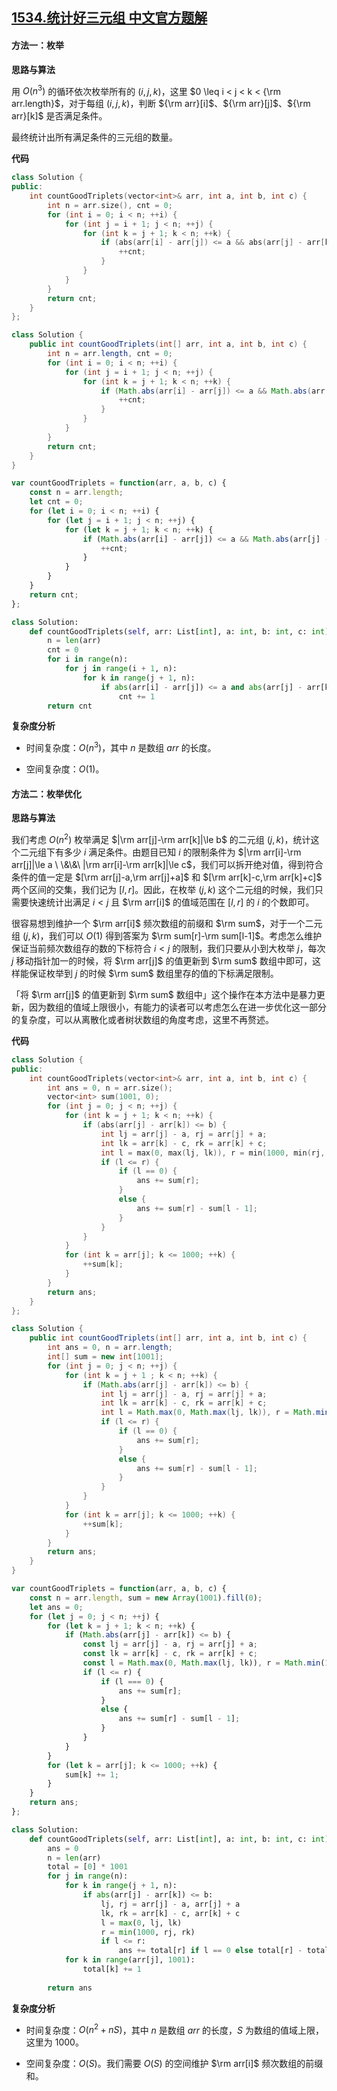 ## [1534.统计好三元组 中文官方题解](https://leetcode.cn/problems/count-good-triplets/solutions/100000/tong-ji-hao-san-yuan-zu-by-leetcode-solution)

#### 方法一：枚举

**思路与算法**

用 $O(n^3)$ 的循环依次枚举所有的 $(i, j, k)$，这里 $0 \leq i < j < k < {\rm arr.length}$，对于每组 $(i, j, k)$，判断 ${\rm arr}[i]$、${\rm arr}[j]$、${\rm arr}[k]$ 是否满足条件。

最终统计出所有满足条件的三元组的数量。

**代码**

```cpp [sol1-C++]
class Solution {
public:
    int countGoodTriplets(vector<int>& arr, int a, int b, int c) {
        int n = arr.size(), cnt = 0;
        for (int i = 0; i < n; ++i) {
            for (int j = i + 1; j < n; ++j) {
                for (int k = j + 1; k < n; ++k) {
                    if (abs(arr[i] - arr[j]) <= a && abs(arr[j] - arr[k]) <= b && abs(arr[i] - arr[k]) <= c) {
                        ++cnt;
                    }
                }
            }
        }
        return cnt;
    }
};
```

```Java [sol1-Java]
class Solution {
    public int countGoodTriplets(int[] arr, int a, int b, int c) {
        int n = arr.length, cnt = 0;
        for (int i = 0; i < n; ++i) {
            for (int j = i + 1; j < n; ++j) {
                for (int k = j + 1; k < n; ++k) {
                    if (Math.abs(arr[i] - arr[j]) <= a && Math.abs(arr[j] - arr[k]) <= b && Math.abs(arr[i] - arr[k]) <= c) {
                        ++cnt;
                    }
                }
            }
        }
        return cnt;
    }
}
```

```JavaScript [sol1-JavaScript]
var countGoodTriplets = function(arr, a, b, c) {
    const n = arr.length;
    let cnt = 0;
    for (let i = 0; i < n; ++i) {
        for (let j = i + 1; j < n; ++j) {
            for (let k = j + 1; k < n; ++k) {
                if (Math.abs(arr[i] - arr[j]) <= a && Math.abs(arr[j] - arr[k]) <= b && Math.abs(arr[i] - arr[k]) <= c) {
                    ++cnt;
                }
            }
        }
    }
    return cnt;
};
```

```Python [sol1-Python3]
class Solution:
    def countGoodTriplets(self, arr: List[int], a: int, b: int, c: int) -> int:
        n = len(arr)
        cnt = 0
        for i in range(n):
            for j in range(i + 1, n):
                for k in range(j + 1, n):
                    if abs(arr[i] - arr[j]) <= a and abs(arr[j] - arr[k]) <= b and abs(arr[i] - arr[k]) <= c:
                        cnt += 1
        return cnt
```

**复杂度分析**

+ 时间复杂度：$O(n^3)$，其中 $n$ 是数组 $\textit{arr}$ 的长度。

+ 空间复杂度：$O(1)$。

#### 方法二：枚举优化

**思路与算法**

我们考虑 $O(n^2)$ 枚举满足 $|\rm arr[j]-\rm arr[k]|\le b$ 的二元组 $(j,k)$，统计这个二元组下有多少 $i$ 满足条件。由题目已知 $i$ 的限制条件为 $|\rm arr[i]-\rm arr[j]|\le a \ \&\&\ |\rm arr[i]-\rm arr[k]|\le c$，我们可以拆开绝对值，得到符合条件的值一定是 $[\rm arr[j]-a,\rm arr[j]+a]$ 和 $[\rm arr[k]-c,\rm arr[k]+c]$ 两个区间的交集，我们记为 $[l,r]$。因此，在枚举 $(j,k)$ 这个二元组的时候，我们只需要快速统计出满足 $i<j$ 且 $\rm arr[i]$ 的值域范围在 $[l,r]$ 的 $i$ 的个数即可。

很容易想到维护一个 $\rm arr[i]$ 频次数组的前缀和 $\rm sum$，对于一个二元组 $(j,k)$，我们可以 $O(1)$ 得到答案为 $\rm sum[r]-\rm sum[l-1]$。考虑怎么维护保证当前频次数组存的数的下标符合 $i<j$ 的限制，我们只要从小到大枚举 $j$，每次 $j$ 移动指针加一的时候，将 $\rm arr[j]$ 的值更新到 $\rm sum$ 数组中即可，这样能保证枚举到 $j$ 的时候 $\rm sum$ 数组里存的值的下标满足限制。

 「将 $\rm arr[j]$ 的值更新到 $\rm sum$ 数组中」这个操作在本方法中是暴力更新，因为数组的值域上限很小，有能力的读者可以考虑怎么在进一步优化这一部分的复杂度，可以从离散化或者树状数组的角度考虑，这里不再赘述。

**代码**

```cpp [sol2-C++]
class Solution {
public:
    int countGoodTriplets(vector<int>& arr, int a, int b, int c) {
        int ans = 0, n = arr.size();
        vector<int> sum(1001, 0);
        for (int j = 0; j < n; ++j) {
            for (int k = j + 1; k < n; ++k) {
                if (abs(arr[j] - arr[k]) <= b) {
                    int lj = arr[j] - a, rj = arr[j] + a;
                    int lk = arr[k] - c, rk = arr[k] + c;
                    int l = max(0, max(lj, lk)), r = min(1000, min(rj, rk));
                    if (l <= r) {
                        if (l == 0) {
                            ans += sum[r];
                        }
                        else {
                            ans += sum[r] - sum[l - 1];
                        }
                    }
                }
            }
            for (int k = arr[j]; k <= 1000; ++k) {
                ++sum[k];
            }
        }
        return ans;
    }
};
```

```Java [sol2-Java]
class Solution {
    public int countGoodTriplets(int[] arr, int a, int b, int c) {
        int ans = 0, n = arr.length;
        int[] sum = new int[1001];
        for (int j = 0; j < n; ++j) {
            for (int k = j + 1 ; k < n; ++k) {
                if (Math.abs(arr[j] - arr[k]) <= b) {
                    int lj = arr[j] - a, rj = arr[j] + a;
                    int lk = arr[k] - c, rk = arr[k] + c;
                    int l = Math.max(0, Math.max(lj, lk)), r = Math.min(1000, Math.min(rj, rk));
                    if (l <= r) {
                        if (l == 0) {
                            ans += sum[r];
                        }
                        else {
                            ans += sum[r] - sum[l - 1];
                        }
                    }
                }
            }
            for (int k = arr[j]; k <= 1000; ++k) {
                ++sum[k];
            }
        }
        return ans;
    }
}
```

```JavaScript [sol2-JavaScript]
var countGoodTriplets = function(arr, a, b, c) {
    const n = arr.length, sum = new Array(1001).fill(0);
    let ans = 0;
    for (let j = 0; j < n; ++j) {
        for (let k = j + 1; k < n; ++k) {
            if (Math.abs(arr[j] - arr[k]) <= b) {
                const lj = arr[j] - a, rj = arr[j] + a;
                const lk = arr[k] - c, rk = arr[k] + c;
                const l = Math.max(0, Math.max(lj, lk)), r = Math.min(1000, Math.min(rj, rk));
                if (l <= r) {
                    if (l === 0) {
                        ans += sum[r];
                    }
                    else {
                        ans += sum[r] - sum[l - 1];
                    }
                }
            }
        }
        for (let k = arr[j]; k <= 1000; ++k) {
            sum[k] += 1;
        }
    }
    return ans;
};
```

```Python [sol2-Python3]
class Solution:
    def countGoodTriplets(self, arr: List[int], a: int, b: int, c: int) -> int:
        ans = 0
        n = len(arr)
        total = [0] * 1001
        for j in range(n):
            for k in range(j + 1, n):
                if abs(arr[j] - arr[k]) <= b:
                    lj, rj = arr[j] - a, arr[j] + a
                    lk, rk = arr[k] - c, arr[k] + c
                    l = max(0, lj, lk)
                    r = min(1000, rj, rk)
                    if l <= r:
                        ans += total[r] if l == 0 else total[r] - total[l - 1]
            for k in range(arr[j], 1001):
                total[k] += 1
        
        return ans
```

**复杂度分析**

+ 时间复杂度：$O(n^2+nS)$，其中 $n$ 是数组 $\textit{arr}$ 的长度，$S$ 为数组的值域上限，这里为 $1000$。

+ 空间复杂度：$O(S)$。我们需要 $O(S)$ 的空间维护 $\rm arr[i]$ 频次数组的前缀和。